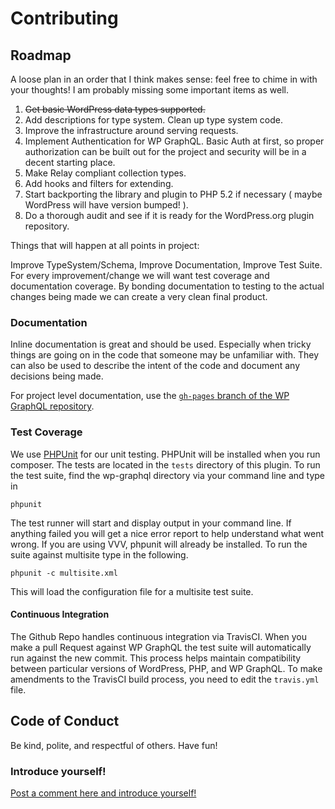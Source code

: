 # Contributing

## Roadmap

A loose plan in an order that I think makes sense: feel free to chime in with
your thoughts! I am probably missing some important items as well.

1. ~~Get basic WordPress data types supported.~~
2. Add descriptions for type system. Clean up type system code.
2. Improve the infrastructure around serving requests.
3. Implement Authentication for WP GraphQL. Basic Auth at first, so
proper authorization can be built out for the project and security will be in a
decent starting place.
4. Make Relay compliant collection types.
5. Add hooks and filters for extending.
5. Start backporting the library and plugin to PHP 5.2 if necessary ( maybe WordPress will have version bumped! ).
6. Do a thorough audit and see if it is ready for the WordPress.org plugin repository.

Things that will happen at all points in project:

Improve TypeSystem/Schema, Improve Documentation, Improve Test Suite. For every
improvement/change we will want test coverage and documentation coverage. By
bonding documentation to testing to the actual changes being made we can create
a very clean final product.

### Documentation

Inline documentation is great and should be used. Especially when tricky
things are going on in the code that someone may be unfamiliar with. They can
also be used to describe the intent of the code and document any decisions being
made.

For project level documentation, use the [`gh-pages` branch of the WP GraphQL repository](https://github.com/BE-Webdesign/wp-graphql/tree/gh-pages).

### Test Coverage

We use [PHPUnit](https://phpunit.de/index.html) for our unit testing. PHPUnit will be installed when you run
composer. The tests are located in the `tests` directory of this plugin. To run
the test suite, find the wp-graphql directory via your command line and type in

```
phpunit
```

The test runner will start and display output in your command line. If anything failed you will get a nice error report to help understand what went wrong. If you are using VVV, phpunit will already be
installed. To run the suite against multisite type in the following.

```
phpunit -c multisite.xml
```

This will load the configuration file for a multisite test suite.

#### Continuous Integration

The Github Repo handles continuous integration via TravisCI. When you make a pull Request against WP GraphQL the test suite will automatically run against the new commit. This process helps maintain compatibility between particular versions of WordPress, PHP, and WP GraphQL. To make amendments to the TravisCI build process, you need to edit the `travis.yml` file.

## Code of Conduct

Be kind, polite, and respectful of others. Have fun!

### Introduce yourself!

[Post a comment here and introduce yourself!](https://github.com/BE-Webdesign/wp-graphql/issues/23)